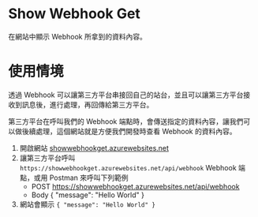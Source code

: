 # Show Webhook Get

在網站中顯示 Webhook 所拿到的資料內容。

# 使用情境

透過 Webhook 可以讓第三方平台串接回自己的站台，並且可以讓第三方平台接收到訊息後，進行處理，再回傳給第三方平台。

第三方平台在呼叫我們的 Webhook 端點時，會傳送指定的資料內容，讓我們可以做後續處理，這個網站就是方便我們開發時查看 Webhook 的資料內容。

1. 開啟網站 [showwebhookget.azurewebsites.net](https://showwebhookget.azurewebsites.net)
2. 讓第三方平台呼叫 `https://showwebhookget.azurewebsites.net/api/webhook` Webhook 端點，或用 Postman 來呼叫下列範例
   - POST https://showwebhookget.azurewebsites.net/api/webhook
   - Body { "message": "Hello World" }
3. 網站會顯示 `{ "message": "Hello World" }`
